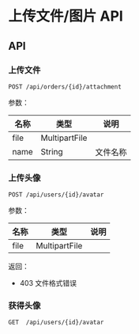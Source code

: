 # 上传文件/图片 API

## API

### 上传文件

```
POST /api/orders/{id}/attachment
```

参数：

| 名称      | 类型           | 说明     |
| -------- | ------        | -------  |
| file     | MultipartFile |          |
| name     | String        | 文件名称  |


### 上传头像

```
POST /api/users/{id}/avatar
```

参数：

| 名称      | 类型           | 说明     |
| -------- | ------        | -------  |
| file     | MultipartFile |          |

返回：

- 403 文件格式错误

### 获得头像

```
GET  /api/users/{id}/avatar
```